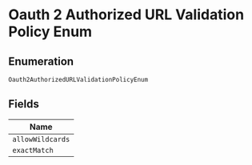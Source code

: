 
# Oauth 2 Authorized URL Validation Policy Enum

## Enumeration

`Oauth2AuthorizedURLValidationPolicyEnum`

## Fields

| Name |
|  --- |
| `allowWildcards` |
| `exactMatch` |

